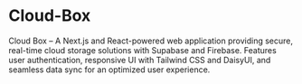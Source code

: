 # Cloud-Box
Cloud Box – A Next.js and React-powered web application providing secure, real-time cloud storage solutions with Supabase and Firebase. Features user authentication, responsive UI with Tailwind CSS and DaisyUI, and seamless data sync for an optimized user experience.
